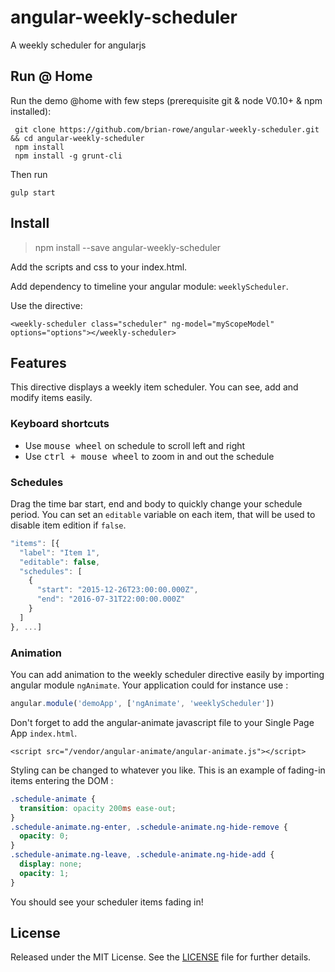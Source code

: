 # angular-weekly-scheduler
A weekly scheduler for angularjs

## Run @ Home
Run the demo @home with few steps (prerequisite git & node V0.10+ & npm installed):

```
 git clone https://github.com/brian-rowe/angular-weekly-scheduler.git && cd angular-weekly-scheduler
 npm install
 npm install -g grunt-cli
```

Then run

`gulp start`

## Install

> npm install --save angular-weekly-scheduler

Add the scripts and css to your index.html.

Add dependency to timeline your angular module: `weeklyScheduler`.

Use the directive:

`<weekly-scheduler class="scheduler" ng-model="myScopeModel" options="options"></weekly-scheduler>`

## Features

This directive displays a weekly item scheduler. You can see, add and modify items easily.

### Keyboard shortcuts

* Use <kbd>mouse wheel</kbd> on schedule to scroll left and right</li>
* Use <kbd>ctrl + mouse wheel</kbd> to zoom in and out the schedule</li>

### Schedules

Drag the time bar start, end and body to quickly change your schedule period.
You can set an `editable` variable on each item, that will be used to disable item edition if `false`.
```javascript
"items": [{
  "label": "Item 1",
  "editable": false,
  "schedules": [
    {
      "start": "2015-12-26T23:00:00.000Z",
      "end": "2016-07-31T22:00:00.000Z"
    }
  ]
}, ...]
```

### Animation

You can add animation to the weekly scheduler directive easily by importing angular module `ngAnimate`.
Your application could for instance use :

```javascript
angular.module('demoApp', ['ngAnimate', 'weeklyScheduler'])
```

Don't forget to add the angular-animate javascript file to your Single Page App `index.html`.

```
<script src="/vendor/angular-animate/angular-animate.js"></script>
```

Styling can be changed to whatever you like. This is an example of fading-in items entering the DOM :

```css
.schedule-animate {
  transition: opacity 200ms ease-out;
}
.schedule-animate.ng-enter, .schedule-animate.ng-hide-remove {
  opacity: 0;
}
.schedule-animate.ng-leave, .schedule-animate.ng-hide-add {
  display: none;
  opacity: 1;
}
```

You should see your scheduler items fading in!
## License

Released under the MIT License. See the [LICENSE][license] file for further details.

[license]: https://github.com/fmaturel/angular-weekly-scheduler/blob/master/LICENSE

